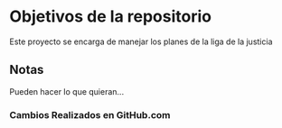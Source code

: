 # Objetivos de la repositorio

Este proyecto se encarga de manejar los planes de la liga de la justicia


## Notas
Pueden hacer lo que quieran...

### Cambios Realizados en GitHub.com
